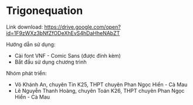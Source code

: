 # Trigonequation

Link download: https://drive.google.com/open?id=1F9zWXz3bNfZfODeXhEvS4hDaHheNAbZT

Hướng dẫn sử dụng:
- Cài font VNF - Comic Sans (được đính kèm)
- Bắt đầu sử dụng chương trình

Nhóm phát triển:
- Võ Khánh An, chuyên Tin K25, THPT chuyên Phan Ngọc Hiển - Cà Mau
- Lê Nguyễn Thanh Hoàng, chuyên Toán K26, THPT chuyên Phan Ngọc Hiển - Cà Mau

